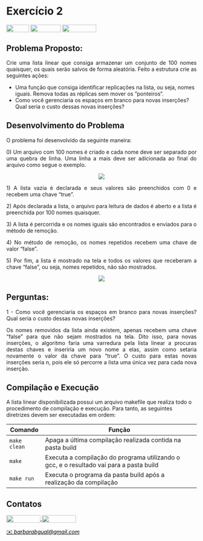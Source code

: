 # Exercício 2

<div style="display: inline-block;">
<img align="center" height="20px" width="60px" src="https://img.shields.io/badge/C%2B%2B-00599C?style=for-the-badge&logo=c%2B%2B&logoColor=white"/> 
<img align="center" height="20px" width="80px" src="https://img.shields.io/badge/Made%20for-VSCode-1f425f.svg"/> 
<img align="center" height="20px" width="90px" src="https://img.shields.io/badge/contributions-welcome-brightgreen.svg?style=flat"/>
</a> 
</div>

## Problema Proposto:

<p align="justify"> Crie uma lista linear que consiga armazenar um conjunto de 100 nomes quaisquer, os quais serão salvos de forma aleatória. Feito a estrutura crie as seguintes ações: </p>


* Uma função que consiga identificar replicações na lista, ou seja, nomes iguais. Remova todas as réplicas sem mover os ”ponteiros“. 
* Como você gerenciaria os espaços em branco para novas inserções? Qual seria o custo
dessas novas inserções?

## Desenvolvimento do Problema

<p align="justify"> O problema foi desenvolvido da seguinte maneira: </p>

<p align="justify"> 0) Um arquivo com 100 nomes é criado e cada nome deve ser separado por uma quebra de linha. Uma linha a mais deve ser adicionada ao final do arquivo como segue o exemplo.

<p align="center">
<img src=https://github.com/barbrina/AEDS-I/blob/master/Tipos%20de%20Dados%20Lista/Exerc%C3%ADcio%202/img/Arquivo.PNG>
</p>

<p align="justify"> 1) A lista vazia é declarada e seus valores são preenchidos com 0 e recebem uma chave “true”.

<p align="justify"> 2) Após declarada a lista, o arquivo para leitura de dados é aberto e a lista é preenchida por 100 nomes quaisquer.

<p align="justify"> 3) A lista é percorrida e os nomes iguais são encontrados e enviados para o método de remoção.

<p align="justify"> 4) No método de remoção, os nomes repetidos recebem uma chave de valor “false”.
  
<p align="justify"> 5) Por fim, a lista é mostrado na tela e todos os valores que receberam a chave “false”, ou seja, nomes repetidos, não são mostrados.
  
<p align="center">
<img src=https://github.com/barbrina/AEDS-I/blob/master/Tipos%20de%20Dados%20Lista/Exerc%C3%ADcio%202/img/Lista%20de%20Nomes.png>
</p>

## Perguntas:

<p align="justify"> 1 - Como você gerenciaria os espaços em branco para novas inserções? Qual seria o custo dessas novas inserções?
  
<p align="justify"> Os nomes removidos da lista ainda existem, apenas recebem uma chave “false” para que não sejam mostrados na tela. Dito isso, para novas inserções, o algoritmo faria uma varredura pela lista linear a procuras destas chaves e inseriria um novo nome a elas, assim como setaria novamente o valor da chave para “true”. O custo para estas novas inserções seria n, pois ele só percorre a lista uma única vez para cada nova inserção. </p>

## Compilação e Execução

A lista linear disponibilizada possui um arquivo makefile que realiza todo o procedimento de compilação e execução. Para tanto, as seguintes diretrizes devem ser executadas em ordem:


| Comando                |  Função                                                                                           |                     
| -----------------------| ------------------------------------------------------------------------------------------------- |
|  `make clean`          | Apaga a última compilação realizada contida na pasta build                                        |
|  `make`                | Executa a compilação do programa utilizando o gcc, e o resultado vai para a pasta build           |
|  `make run`            | Executa o programa da pasta build após a realização da compilação                                 |

## Contatos

<div style="display: inline-block;">
<a href="https://t.me/barbrinas">
<img align="center" height="20px" width="90px" src="https://img.shields.io/badge/Telegram-2CA5E0?style=for-the-badge&logo=telegram&logoColor=white"/> 
</a>

<a href="https://www.linkedin.com/in/barbara-gualberto/">
<img align="center" height="20px" width="90px" src="https://img.shields.io/badge/LinkedIn-0077B5?style=for-the-badge&logo=linkedin&logoColor=white"/>
</a>

</div>

<p> </p>


<a style="color:black" href="mailto:barbarabgual@gmail.com?subject=[GitHub]%20Lista%20Linear">
✉️ <i>barbarabgual@gmail.com</i>
</a>

